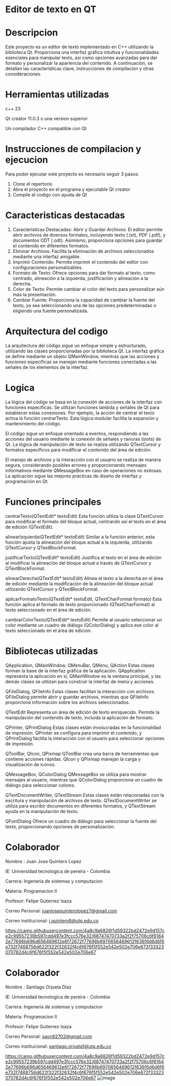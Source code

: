 # Editor de texto en QT
# Descripcion
Este proyecto es un editor de texto implementado en C++ utilizando la biblioteca Qt. Proporciona una interfaz gráfica intuitiva y funcionalidades esenciales para manipular texto, así como opciones avanzadas para dar formato y personalizar la apariencia del contenido. A continuación, se detallan las características clave, instrucciones de compilación y otras consideraciones.

# Herramientas utilizadas   

c++ 23

Qt creator 11.0.3 o una version superior 

Un compilador C++ compatible con Qt

# Instrucciones de compilacion y ejecucion 

Para poder ejecutar este proyecto es necesario seguir 3 pasos:

1. Clone el repertorio
2. Abra el proyecto en el programa y ejecutable Qt creator
3. Compile el codigo con ayuda de Qt

# Caracteristicas destacadas

1. Características Destacadas: Abrir y Guardar Archivos: El editor permite abrir archivos de diversos formatos, incluyendo texto (.txt), PDF (.pdf), y documentos ODT (.odt). Asimismo, proporciona opciones para guardar el contenido en diferentes formatos.
2. Eliminar Archivos: Facilita la eliminación de archivos seleccionados mediante una interfaz amigable.
3. Imprimir Contenido: Permite imprimir el contenido del editor con configuraciones personalizables.
4. Formato de Texto: Ofrece opciones para dar formato al texto, como centrado, alineación a la izquierda, justificación y alineación a la derecha.
5. Color de Texto: Permite cambiar el color del texto para personalizar aún más la presentación.
6. Cambiar Fuente: Proporciona la capacidad de cambiar la fuente del texto, ya sea seleccionando una de las opciones predeterminadas o eligiendo una fuente personalizada.

# Arquitectura del codigo

La arquitectura del código sigue un enfoque simple y estructurado, utilizando las clases proporcionadas por la biblioteca Qt. La interfaz gráfica se define mediante un objeto QMainWindow, mientras que las acciones y funciones específicas se manejan mediante funciones conectadas a las señales de los elementos de la interfaz.

# Logica

La lógica del código se basa en la conexión de acciones de la interfaz con funciones específicas. Se utilizan funciones lambda y señales de Qt para establecer estas conexiones. Por ejemplo, la acción de centrar el texto activa la función centrarTexto. Esta lógica modular facilita la expansión y mantenimiento del código.

El código sigue un enfoque orientado a eventos, respondiendo a las acciones del usuario mediante la conexión de señales y ranuras (slots) de Qt. La lógica de manipulación de texto se realiza utilizando QTextCursor y formatos específicos para modificar el contenido del área de edición.

El manejo de archivos y la interacción con el usuario se realiza de manera segura, considerando posibles errores y proporcionando mensajes informativos mediante QMessageBox en caso de operaciones no exitosas. La aplicación sigue las mejores prácticas de diseño de interfaz y programación en Qt.

# Funciones principales 

centrarTexto(QTextEdit* textoEdit)
Esta función utiliza la clase QTextCursor para modificar el formato del bloque actual, centrando así el texto en el área de edición (QTextEdit).

alinearIzquierda(QTextEdit* textoEdit)
Similar a la función anterior, esta función ajusta la alineación del bloque actual a la izquierda, utilizando QTextCursor y QTextBlockFormat.

justificarTexto(QTextEdit* textoEdit)
Justifica el texto en el área de edición al modificar la alineación del bloque actual a través de QTextCursor y QTextBlockFormat.

alinearDerecha(QTextEdit* textoEdit)
Alinea el texto a la derecha en el área de edición mediante la modificación de la alineación del bloque actual utilizando QTextCursor y QTextBlockFormat.

aplicarFormatoTexto(QTextEdit* textoEdit, QTextCharFormat formato)
Esta función aplica el formato de texto proporcionado (QTextCharFormat) al texto seleccionado en el área de edición.

cambiarColorTexto(QTextEdit* textoEdit)
Permite al usuario seleccionar un color mediante un cuadro de diálogo (QColorDialog) y aplica ese color al texto seleccionado en el área de edición.

# Bibliotecas utilizadas

QApplication, QMainWindow, QMenuBar, QMenu, QAction
Estas clases forman la base de la interfaz gráfica de la aplicación. QApplication representa la aplicación en sí, QMainWindow es la ventana principal, y las demás clases se utilizan para construir la interfaz de menú y acciones.

QFileDialog, QFileInfo
Estas clases facilitan la interacción con archivos. QFileDialog permite abrir y guardar archivos, mientras que QFileInfo proporciona información sobre los archivos seleccionados.

QTextEdit
Representa un área de edición de texto enriquecido. Permite la manipulación del contenido de texto, incluida la aplicación de formato.

QPrinter, QPrintDialog
Estas clases están involucradas en la funcionalidad de impresión. QPrinter se configura para imprimir el contenido, y QPrintDialog facilita la interacción con el usuario para seleccionar opciones de impresión.

QToolBar, QIcon, QPixmap
QToolBar crea una barra de herramientas que contiene acciones rápidas. QIcon y QPixmap manejan la carga y visualización de iconos.

QMessageBox, QColorDialog
QMessageBox se utiliza para mostrar mensajes al usuario, mientras que QColorDialog proporciona un cuadro de diálogo para seleccionar colores.

QTextDocumentWriter, QTextStream
Estas clases están relacionadas con la escritura y manipulación de archivos de texto. QTextDocumentWriter se utiliza para escribir documentos en diferentes formatos, y QTextStream ayuda en la manipulación de texto.

QFontDialog
Ofrece un cuadro de diálogo para seleccionar la fuente del texto, proporcionando opciones de personalización.

# Colaborador

Nombre : Juan Jose Quintero Lopez

IE: Universidad tecnologica de pereira - Colombia

Carrera: Ingeneria de sistemas y computacion

Materia: Programacion II

Profesor: Felipe Gutierrez Isaza

Correo Personal: juanjosequinterolopez7@gmail.com

Correo institucional: j.quintero8@utp.edu.co

https://camo.githubusercontent.com/4a8c9a6826f1d59322bd2472e9d157ce2c99557239b597cdd497e3fccc576e32/68747470733a2f2f75706c6f61642e77696b696d656469612e6f72672f77696b6970656469612f636f6d6d6f6e732f7468756d622f322f32632f4c6f676f5f552e542e502e706e672f33323070782d4c6f676f5f552e542e502e706e67

# Colaborador

Nombre : Santiago Orjuela Diaz

IE: Universidad tecnologica de pereira - Colombia

Carrera: Ingeneria de sistemas y computacion

Materia: Programacion II

Profesor: Felipe Gutierrez Isaza

Correo Personal: saordi2702@gmail.com

Correo institucional: santiago.orjuela1@utp.edu.co

https://camo.githubusercontent.com/4a8c9a6826f1d59322bd2472e9d157ce2c99557239b597cdd497e3fccc576e32/68747470733a2f2f75706c6f61642e77696b696d656469612e6f72672f77696b6970656469612f636f6d6d6f6e732f7468756d622f322f32632f4c6f676f5f552e542e502e706e672f33323070782d4c6f676f5f552e542e502e706e67
![image](https://github.com/JuanJoseql7/Edito-de-texto-en-QT/assets/152351475/2b71e5ca-781e-4633-aad2-7825e4c6aed8)





